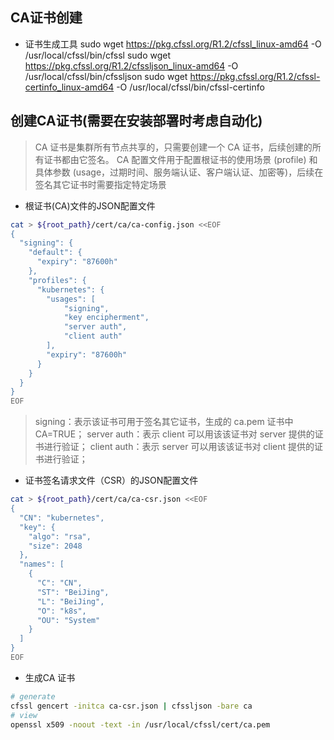 ## CA证书创建
+ 证书生成工具
sudo wget https://pkg.cfssl.org/R1.2/cfssl_linux-amd64 -O /usr/local/cfssl/bin/cfssl
sudo wget https://pkg.cfssl.org/R1.2/cfssljson_linux-amd64 -O /usr/local/cfssl/bin/cfssljson
sudo wget https://pkg.cfssl.org/R1.2/cfssl-certinfo_linux-amd64 -O /usr/local/cfssl/bin/cfssl-certinfo
## 创建CA证书(需要在安装部署时考虑自动化)
> CA 证书是集群所有节点共享的，只需要创建一个 CA 证书，后续创建的所有证书都由它签名。
> CA 配置文件用于配置根证书的使用场景 (profile) 和具体参数 (usage，过期时间、服务端认证、客户端认证、加密等)，后续在签名其它证书时需要指定特定场景
+ 根证书(CA)文件的JSON配置文件
```bash
cat > ${root_path}/cert/ca/ca-config.json <<EOF
{
  "signing": {
    "default": {
      "expiry": "87600h"
    },
    "profiles": {
      "kubernetes": {
        "usages": [
            "signing",
            "key encipherment",
            "server auth",
            "client auth"
        ],
        "expiry": "87600h"
      }
    }
  }
}
EOF
```
> signing：表示该证书可用于签名其它证书，生成的 ca.pem 证书中 CA=TRUE；
> server auth：表示 client 可以用该该证书对 server 提供的证书进行验证；
> client auth：表示 server 可以用该该证书对 client 提供的证书进行验证；

+ 证书签名请求文件（CSR）的JSON配置文件
```bash
cat > ${root_path}/cert/ca/ca-csr.json <<EOF
{
  "CN": "kubernetes",
  "key": {
    "algo": "rsa",
    "size": 2048
  },
  "names": [
    {
      "C": "CN",
      "ST": "BeiJing",
      "L": "BeiJing",
      "O": "k8s",
      "OU": "System"
    }
  ]
}
EOF
```
+ 生成CA 证书 

```bash
# generate
cfssl gencert -initca ca-csr.json | cfssljson -bare ca
# view
openssl x509 -noout -text -in /usr/local/cfssl/cert/ca.pem

```